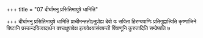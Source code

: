 +++
title = "07 दीर्घामनु प्रसितिमायुषे धामिति"

+++
दीर्घामनु प्रसितिमायुषे धामिति प्राचीमन्ततोऽनुप्रोह्य देवो वः सविता हिरण्यपाणिः प्रतिगृह्णात्विति कृष्णाजिने पिष्टानि प्रस्कन्दयित्वादब्धेन वश्चक्षुषावेक्ष इत्यवेक्ष्यासंवपन्ती पिंषाणूनि कुरुतादिति सम्प्रेष्यति ७
